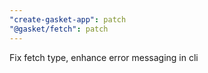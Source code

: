 ```yaml
---
"create-gasket-app": patch
"@gasket/fetch": patch
---
```


Fix fetch type, enhance error messaging in cli
